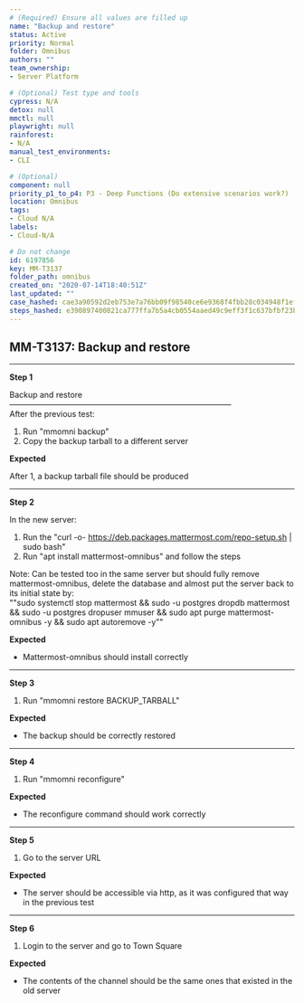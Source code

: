```yaml
---
# (Required) Ensure all values are filled up
name: "Backup and restore"
status: Active
priority: Normal
folder: Omnibus
authors: ""
team_ownership: 
- Server Platform

# (Optional) Test type and tools
cypress: N/A
detox: null
mmctl: null
playwright: null
rainforest: 
- N/A
manual_test_environments: 
- CLI

# (Optional)
component: null
priority_p1_to_p4: P3 - Deep Functions (Do extensive scenarios work?)
location: Omnibus
tags: 
- Cloud N/A
labels: 
- Cloud-N/A

# Do not change
id: 6197856
key: MM-T3137
folder_path: omnibus
created_on: "2020-07-14T18:40:51Z"
last_updated: ""
case_hashed: cae3a90592d2eb753e7a76bb09f98540ce6e9368f4fbb28c034948f1efedf9acac4aac3f3e396a957bc23130b62c75cb
steps_hashed: e390897400821ca777ffa7b5a4cb0554aaed49c9eff3f1c637bfbf23b0896caae712e8af5224f08f6b3e0633dc3ba480
---
```


## MM-T3137: Backup and restore

---

**Step 1**

Backup and restore\
————————————————————————————\
After the previous test:

1. Run "mmomni backup"
2. Copy the backup tarball to a different server

**Expected**

After 1, a backup tarball file should be produced

---

**Step 2**

In the new server:

1. Run the "curl -o- <https://deb.packages.mattermost.com/repo-setup.sh> | sudo bash"
2. Run "apt install mattermost-omnibus" and follow the steps

Note: Can be tested too in the same server but should fully remove mattermost-omnibus, delete the database and almost put the server back to its initial state by:\
""sudo systemctl stop mattermost && sudo -u postgres dropdb mattermost && sudo -u postgres dropuser mmuser && sudo apt purge mattermost-omnibus -y && sudo apt autoremove -y""

**Expected**

- Mattermost-omnibus should install correctly

---

**Step 3**

1. Run "mmomni restore BACKUP\_TARBALL"

**Expected**

- The backup should be correctly restored

---

**Step 4**

1. Run "mmomni reconfigure"

**Expected**

- The reconfigure command should work correctly

---

**Step 5**

1. Go to the server URL

**Expected**

- The server should be accessible via http, as it was configured that way in the previous test

---

**Step 6**

1. Login to the server and go to Town Square

**Expected**

- The contents of the channel should be the same ones that existed in the old server
